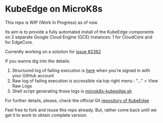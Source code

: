 # KubeEdge on MicroK8s

This repo is WIP (Work In Progress) as of now

Its aim is to provide a fully automated install of the KubeEdge components on 2 separate Google Cloud Engine (GCE) instances: 1 for CloudCore 
and for EdgeCore.

Currently working on a solution for [issue #2362](https://github.com/kubeedge/kubeedge/issues/2362)

If you wanna dig into the details:

1. Structured log of failing execution is [here](https://github.com/didier-durand/microk8s-kubeedge/runs/1442253504) when you're signed in with your GitHub account
2. Raw log of failing execution is accessible via top right menu : "..." > View Raw Logs
3. Shell script generating those logs is [microk8s-kubeedge.sh](https://github.com/didier-durand/microk8s-kubeedge/blob/main/sh/microk8s-kubeedge.sh)

For further details, please, check the official Git [repository of KubeEdge](https://github.com/kubeedge/kubeedge)

Feel free to fork and reuse this repo already. But, rather come back until we get it to work to obtain complete version.
